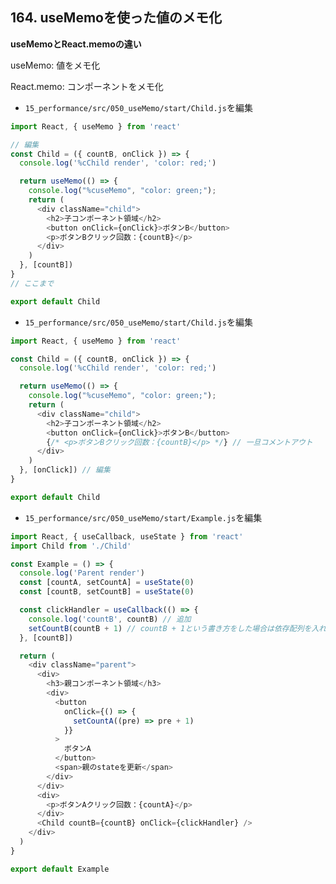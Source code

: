 ## 164. useMemoを使った値のメモ化

__useMemoとReact.memoの違い__<br>

useMemo: 値をメモ化<br>

React.memo: コンポーネントをメモ化<br>

+ `15_performance/src/050_useMemo/start/Child.js`を編集<br>

```js:Child.js
import React, { useMemo } from 'react'

// 編集
const Child = ({ countB, onClick }) => {
  console.log('%cChild render', 'color: red;')

  return useMemo(() => {
    console.log("%cuseMemo", "color: green;");
    return (
      <div className="child">
        <h2>子コンポーネント領域</h2>
        <button onClick={onClick}>ボタンB</button>
        <p>ボタンBクリック回数：{countB}</p>
      </div>
    )
  }, [countB])
}
// ここまで

export default Child
```

+ `15_performance/src/050_useMemo/start/Child.js`を編集<br>

```js:Child.js
import React, { useMemo } from 'react'

const Child = ({ countB, onClick }) => {
  console.log('%cChild render', 'color: red;')

  return useMemo(() => {
    console.log("%cuseMemo", "color: green;");
    return (
      <div className="child">
        <h2>子コンポーネント領域</h2>
        <button onClick={onClick}>ボタンB</button>
        {/* <p>ボタンBクリック回数：{countB}</p> */} // 一旦コメントアウト
      </div>
    )
  }, [onClick]) // 編集
}

export default Child
```

+ `15_performance/src/050_useMemo/start/Example.js`を編集<br>

```js:Example.js
import React, { useCallback, useState } from 'react'
import Child from './Child'

const Example = () => {
  console.log('Parent render')
  const [countA, setCountA] = useState(0)
  const [countB, setCountB] = useState(0)

  const clickHandler = useCallback(() => {
    console.log('countB', countB) // 追加
    setCountB(countB + 1) // countB + 1という書き方をした場合は依存配列を入れる必要がある。
  }, [countB])

  return (
    <div className="parent">
      <div>
        <h3>親コンポーネント領域</h3>
        <div>
          <button
            onClick={() => {
              setCountA((pre) => pre + 1)
            }}
          >
            ボタンA
          </button>
          <span>親のstateを更新</span>
        </div>
      </div>
      <div>
        <p>ボタンAクリック回数：{countA}</p>
      </div>
      <Child countB={countB} onClick={clickHandler} />
    </div>
  )
}

export default Example
```
